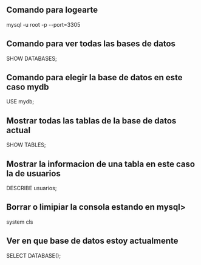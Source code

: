  
## Comando para logearte
mysql -u root -p --port=3305

## Comando para ver todas las bases de datos
SHOW DATABASES;

## Comando para elegir la base de datos en este caso mydb
USE mydb;

## Mostrar todas las tablas de la base de datos actual
SHOW TABLES;
## Mostrar la informacion de una tabla en este caso la de usuarios
DESCRIBE usuarios;

## Borrar o limipiar la consola estando en mysql>
system cls

## Ver en que base de datos estoy actualmente
SELECT DATABASE();
